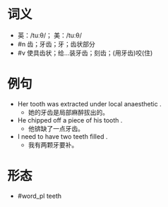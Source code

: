 # 词义
- 英：/tuːθ/； 美：/tuːθ/
- #n 齿；牙齿；牙；齿状部分
- #v 使具齿状；给…装牙齿；刻齿；(用牙齿)咬(住)
# 例句
- Her tooth was extracted under local anaesthetic .
	- 她的牙齿是局部麻醉拔出的。
- He chipped off a piece of his tooth .
	- 他锛缺了一点牙齿。
- I need to have two teeth filled .
	- 我有两颗牙要补。
# 形态
- #word_pl teeth
